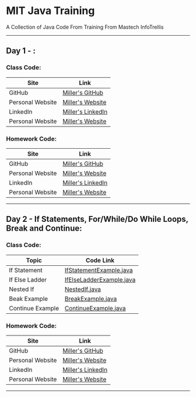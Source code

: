 # **MIT Java Training**
A Collection of Java Code From Training From Mastech InfoTrellis

-----
## Day 1 - :
### Class Code:
| Site     | Link |
| ------------ | ---------- |
| GitHub | [Miller's GitHub](https://github.com/Miller11k) |
| Personal Website | [Miller's Website](https://millerkodish.com/) |
| LinkedIn | [Miller's LinkedIn](https://www.linkedin.com/in/miller-kodish/) |
| Personal Website | [Miller's Website](https://millerkodish.com/) |

### Homework Code:
| Site     | Link |
| ------------ | ---------- |
| GitHub | [Miller's GitHub](https://github.com/Miller11k) |
| Personal Website | [Miller's Website](https://millerkodish.com/) |
| LinkedIn | [Miller's LinkedIn](https://www.linkedin.com/in/miller-kodish/) |
| Personal Website | [Miller's Website](https://millerkodish.com/) |

-----

## Day 2 - If Statements, For/While/Do While Loops, Break and Continue:
### Class Code:
| Topic     | Code Link |
| ------------ | ---------- |
| If Statement | [IfStatementExample.java](/src/com/mit/trainingDayTwo/IfStatementExample.java) |
| If Else Ladder | [IfElseLadderExample.java](/src/com/mit/trainingDayTwo/IfElseLadderExample.java) |
| Nested If | [NestedIf.java](/src/com/mit/trainingDayTwo/NestedIf.java) |
| Beak Example | [BreakExample.java](/src/com/mit/trainingDayTwo/BreakExample.java) |
| Continue Example | [ContinueExample.java](/src/com/mit/trainingDayTwo/ContinueExample.java) |

### Homework Code:
| Site     | Link |
| ------------ | ---------- |
| GitHub | [Miller's GitHub](https://github.com/Miller11k) |
| Personal Website | [Miller's Website](https://millerkodish.com/) |
| LinkedIn | [Miller's LinkedIn](https://www.linkedin.com/in/miller-kodish/) |
| Personal Website | [Miller's Website](https://millerkodish.com/) |

-----
